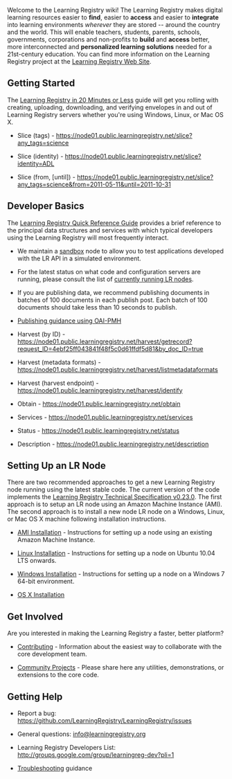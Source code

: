 Welcome to the Learning Registry wiki! The Learning Registry makes digital learning resources easier to **find**, easier to **access** and easier to **integrate** into learning environments _wherever_ they are stored -- around the country and the world. This will enable teachers, students, parents, schools, governments, corporations and non-profits to **build** and **access** better, more interconnected and **personalized learning solutions** needed for a 21st-century education. You can find more information on the Learning Registry project at the [Learning Registry Web Site](http://learningregistry.org).

## Getting Started

The [Learning Registry in 20 Minutes or Less](https://docs.google.com/document/d/12nvvm5ClvLxSWptlo52rTwIDvobiFylYhWLVPbVcesU/edit?hl=en_US) guide will get you rolling with creating, uploading, downloading, and verifying envelopes in and out of Learning Registry servers whether you're using Windows, Linux, or Mac OS X.

* Slice (tags) - https://node01.public.learningregistry.net/slice?any_tags=science

* Slice (identity) - https://node01.public.learningregistry.net/slice?identity=ADL

* Slice (from, [until]) - https://node01.public.learningregistry.net/slice?any_tags=science&from=2011-05-11&until=2011-10-31

## Developer Basics

The [Learning Registry Quick Reference Guide](https://docs.google.com/document/d/1Bq_69wnnQJ56O6jyLK2C_fcp-Ovb7MYxXUXD0Rl1Mag/edit?authkey=CK7k5r8F&hl=en_US&authkey=CK7k5r8F) provides a brief reference to the principal data structures and services with which typical developers using the Learning Registry will most frequently interact.

* We maintain a [sandbox](http://sandbox.learningregistry.org) node to allow you to test applications developed with the LR API in a simulated environment.

* For the latest status on what code and configuration servers are running, please consult the list of [currently running LR nodes](https://github.com/LearningRegistry/LearningRegistry/wiki/nodes).

* If you are publishing data, we recommend publishing documents in batches of 100 documents in each publish post.  Each batch of 100 documents should take less than 10 seconds to publish.

* [Publishing guidance using OAI-PMH](http://goo.gl/yOihy)

* Harvest (by ID) - https://node01.public.learningregistry.net/harvest/getrecord?request_ID=4ebf25ff043841f48f5c0d61ffdf5d81&by_doc_ID=true

* Harvest (metadata formats) - https://node01.public.learningregistry.net/harvest/listmetadataformats

* Harvest (harvest endpoint) - https://node01.public.learningregistry.net/harvest/identify

* Obtain - https://node01.public.learningregistry.net/obtain

* Services - https://node01.public.learningregistry.net/services

* Status - https://node01.public.learningregistry.net/status

* Description - https://node01.public.learningregistry.net/description


## Setting Up an LR Node

There are two recommended approaches to get a new Learning Registry node running using the latest stable code.  The current version of the code implements the [Learning Registry Technical Specification v0.23.0](https://docs.google.com/document/d/1fRbDpM0BKvNc4WzDzX0pNUpfPtFAsKpKGnOyRhRok-8/edit?hl=en_US).  The first approach is to setup an LR node using an Amazon Machine Instance (AMI).  The second approach is to install a new node LR node on a Windows, Linux, or Mac OS X machine following installation instructions.

* [AMI Installation](http://goo.gl/fhdg3) - Instructions for setting up a node using an existing Amazon Machine Instance.  

* [Linux Installation](https://github.com/LearningRegistry/LearningRegistry/wiki/Proposed-Readme) - Instructions for setting up a node on Ubuntu 10.04 LTS onwards.

* [Windows Installation](https://github.com/LearningRegistry/LearningRegistry/wiki/Windows-Installation-Guide) - Instructions for setting up a node on a Windows 7 64-bit environment.

* [OS X Installation](https://github.com/LearningRegistry/LearningRegistry/wiki/Proposed-OS-X-Installation-Instructions)

## Get Involved

Are you interested in making the Learning Registry a faster, better platform? 

* [Contributing](Contributing) - Information about the easiest way to collaborate with the core development team.

* [Community Projects](https://github.com/LearningRegistry/LearningRegistry/wiki/Community-Projects) - Please share here any utilities, demonstrations, or extensions to the core code.

## Getting Help

* Report a bug: https://github.com/LearningRegistry/LearningRegistry/issues

* General questions: info@learningregistry.org

* Learning Registry Developers List: http://groups.google.com/group/learningreg-dev?pli=1

* [Troubleshooting](https://github.com/LearningRegistry/LearningRegistry/wiki/Troubleshooting) guidance


